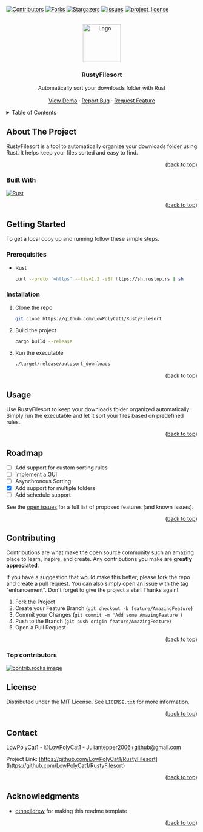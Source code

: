 
<!-- Thanks to othneildrew for publishing this great template! https://github.com/othneildrew/Best-README-Template/blob/main/BLANK_README.md -->

<a id="readme-top"></a>

[![Contributors][contributors-shield]][contributors-url]
[![Forks][forks-shield]][forks-url]
[![Stargazers][stars-shield]][stars-url]
[![Issues][issues-shield]][issues-url]
[![project_license][license-shield]][license-url]
<!-- [![LinkedIn][linkedin-shield]][linkedin-url] -->

<!-- PROJECT LOGO -->
<br />
<div align="center">
  <a href="https://github.com/LowPolyCat1/RustyFilesort">
    <img src="./images/icon.ico" alt="Logo" width="100" height="100">
  </a>

<h3 align="center">RustyFilesort</h3>

  <p align="center">
    Automatically sort your downloads folder with Rust
    <br />
    <!-- <a href="https://github.com/LowPolyCat1/RustyFilesort"><strong>Explore the docs »</strong></a> -->
    <!-- <br /> -->
    <br />
    <a href="https://github.com/LowPolyCat1/RustyFilesort">View Demo</a>
    ·
    <a href="https://github.com/LowPolyCat1/RustyFilesort/issues/new?labels=bug&template=bug-report---.md">Report Bug</a>
    ·
    <a href="https://github.com/LowPolyCat1/RustyFilesort/issues/new?labels=enhancement&template=feature-request---.md">Request Feature</a>
  </p>
</div>

<!-- TABLE OF CONTENTS -->
<details>
  <summary>Table of Contents</summary>
  <ol>
    <li>
      <a href="#about-the-project">About The Project</a>
      <ul>
        <li><a href="#built-with">Built With</a></li>
      </ul>
    </li>
    <li>
      <a href="#getting-started">Getting Started</a>
      <ul>
        <li><a href="#prerequisites">Prerequisites</a></li>
        <li><a href="#installation">Installation</a></li>
      </ul>
    </li>
    <li><a href="#usage">Usage</a></li>
    <li><a href="#roadmap">Roadmap</a></li>
    <li><a href="#contributing">Contributing</a></li>
    <li><a href="#license">License</a></li>
    <li><a href="#contact">Contact</a></li>
    <li><a href="#acknowledgments">Acknowledgments</a></li>
  </ol>
</details>

<!-- ABOUT THE PROJECT -->
## About The Project

<!-- [![Product Name Screen Shot][product-screenshot]](https://example.com) -->

RustyFilesort is a tool to automatically organize your downloads folder using Rust. It helps keep your files sorted and easy to find.

<p align="right">(<a href="#readme-top">back to top</a>)</p>

### Built With

[![Rust][Rust]][Rust-url]

<p align="right">(<a href="#readme-top">back to top</a>)</p>

<!-- GETTING STARTED -->
## Getting Started

To get a local copy up and running follow these simple steps.

### Prerequisites

- Rust

  ```sh
  curl --proto '=https' --tlsv1.2 -sSf https://sh.rustup.rs | sh
  ```

### Installation

1. Clone the repo

   ```sh
   git clone https://github.com/LowPolyCat1/RustyFilesort
   ```

2. Build the project

   ```sh
   cargo build --release
   ```

3. Run the executable

   ```sh
   ./target/release/autosort_downloads
   ```

<p align="right">(<a href="#readme-top">back to top</a>)</p>

<!-- USAGE EXAMPLES -->
## Usage

Use RustyFilesort to keep your downloads folder organized automatically. Simply run the executable and let it sort your files based on predefined rules.

<!-- _For more examples, please refer to the [Documentation](https://github.com/LowPolyCat1/RustyFilesort/wiki)_ -->

<p align="right">(<a href="#readme-top">back to top</a>)</p>

<!-- ROADMAP -->
## Roadmap

- [ ] Add support for custom sorting rules
- [ ] Implement a GUI
- [ ] Asynchronous Sorting
- [x] Add support for multiple folders
- [ ] Add schedule support

See the [open issues](https://github.com/LowPolyCat1/RustyFilesort/issues) for a full list of proposed features (and known issues).

<p align="right">(<a href="#readme-top">back to top</a>)</p>

<!-- CONTRIBUTING -->
## Contributing

Contributions are what make the open source community such an amazing place to learn, inspire, and create. Any contributions you make are **greatly appreciated**.

If you have a suggestion that would make this better, please fork the repo and create a pull request. You can also simply open an issue with the tag "enhancement".
Don't forget to give the project a star! Thanks again!

1. Fork the Project
2. Create your Feature Branch (`git checkout -b feature/AmazingFeature`)
3. Commit your Changes (`git commit -m 'Add some AmazingFeature'`)
4. Push to the Branch (`git push origin feature/AmazingFeature`)
5. Open a Pull Request

<p align="right">(<a href="#readme-top">back to top</a>)</p>

### Top contributors

<a href="https://github.com/LowPolyCat1/RustyFilesort/graphs/contributors">
  <img src="https://contrib.rocks/image?repo=LowPolyCat1/RustyFilesort" alt="contrib.rocks image" />
</a>

<!-- LICENSE -->
## License

Distributed under the MIT License. See `LICENSE.txt` for more information.

<p align="right">(<a href="#readme-top">back to top</a>)</p>

<!-- CONTACT -->
## Contact

LowPolyCat1 - [@LowPolyCat1](https://twitter.com/LowPolyCat1) - <Juliantepper2006+github@gmail.com>

Project Link: [https://github.com/LowPolyCat1/RustyFilesort](https://github.com/LowPolyCat1/RustyFilesort)

<p align="right">(<a href="#readme-top">back to top</a>)</p>

<!-- ACKNOWLEDGMENTS -->
## Acknowledgments

- [othneildrew](https://github.com/othneildrew/Best-README-Template) for making this readme template

<p align="right">(<a href="#readme-top">back to top</a>)</p>

<!-- MARKDOWN LINKS & IMAGES -->
<!-- https://www.markdownguide.org/basic-syntax/#reference-style-links -->
[contributors-shield]: https://img.shields.io/github/contributors/LowPolyCat1/autosort_downloads.svg?style=for-the-badge
[contributors-url]: https://github.com/LowPolyCat1/RustyFilesort/graphs/contributors
[forks-shield]: https://img.shields.io/github/forks/LowPolyCat1/autosort_downloads.svg?style=for-the-badge
[forks-url]: https://github.com/LowPolyCat1/RustyFilesort/network/members
[stars-shield]: https://img.shields.io/github/stars/LowPolyCat1/autosort_downloads.svg?style=for-the-badge
[stars-url]: https://github.com/LowPolyCat1/RustyFilesort/stargazers
[issues-shield]: https://img.shields.io/github/issues/LowPolyCat1/autosort_downloads.svg?style=for-the-badge
[issues-url]: https://github.com/LowPolyCat1/RustyFilesort/issues
[license-shield]: https://img.shields.io/github/license/LowPolyCat1/RustyFilesort.svg?style=for-the-badge
[license-url]: https://github.com/LowPolyCat1/RustyFilesort/blob/main/license.txt
[Rust]: https://img.shields.io/badge/rust-000000?style=for-the-badge&logo=rust&logoColor=white
[Rust-url]: https://www.rust-lang.org/
